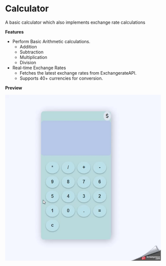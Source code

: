 # Calculator
A basic calculator which also implements exchange rate calculations

**Features**
- Perform Basic Arithmetic calculations.
  - Addition
  - Subtraction
  - Multiplication
  - Division
- Real-time Exchange Rates
   - Fetches the latest exchange rates from ExchangerateAPI.
   - Supports 40+ currencies for conversion.

**Preview**

![Demo GIF](2023-07-17_06h39_23.gif)
  
